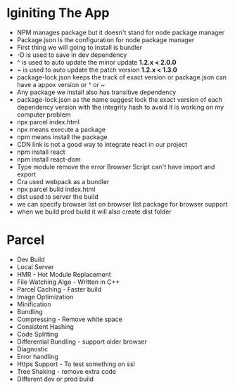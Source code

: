 # Iginiting The App

- NPM manages package but it doesn't stand for node package manager
- Package.json is the configuration for node package manager
- First thing we will going to install is bundler 
- -D is used to save in dev dependency
- ^ is used to auto update the minor update **1.2.x < 2.0.0**
- ~ is used to auto update the patch version **1.2.x < 1.3.0**
- package-lock.json keeps the track of exact version or package.json can have a appox version or ^ or ~
- Any package we install also has transitive dependency
- package-lock.json as the name suggest lock the exact version of each dependency version with the integrity hash to avoid it is working on my computer problem
- npx parcel index.html
- npx means execute a package
- npm means install the package 
- CDN link is not a good way to integrate react in our project
- npm install react
- npm install react-dom
- Type module remove the error Browser Script can't have import and export
- Cra used webpack as a bundler 
- npx parcel build index.html
- dist used to server the build 
- we can specify browser list on browser list package for browser support
- when we build prod build it will also create dist folder

# Parcel 
- Dev Build 
- Local Server
- HMR - Hot Module Replacement
- File Watching Algo  - Written in C++
- Parcel Caching - Faster build 
- Image Optimization 
- Minification
- Bundling 
- Compressing - Remove white space
- Consistent Hashing 
- Code Splitting 
- Differential Bundling - support older browser
- Diagnostic 
- Error handling 
- Https Support - To test something on ssl
- Tree Shaking - remove extra code 
- Different dev or prod build 


